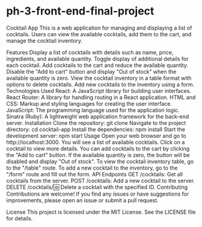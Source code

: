 # ph-3-front-end-final-project

Cocktail App
This is a web application for managing and displaying a list of cocktails. Users can view the available cocktails, add them to the cart, and manage the cocktail inventory.

Features
Display a list of cocktails with details such as name, price, ingredients, and available quantity.
Toggle display of additional details for each cocktail.
Add cocktails to the cart and reduce the available quantity.
Disable the "Add to cart" button and display "Out of stock" when the available quantity is zero.
View the cocktail inventory in a table format with options to delete cocktails.
Add new cocktails to the inventory using a form.
Technologies Used
React: A JavaScript library for building user interfaces.
React Router: A library for handling routing in a React application.
HTML and CSS: Markup and styling languages for creating the user interface.
JavaScript: The programming language used for the application logic.
Sinatra (Ruby): A lightweight web application framework for the back-end server.
Installation
Clone the repository: git clone <repository-url>
Navigate to the project directory: cd cocktail-app
Install the dependencies: npm install
Start the development server: npm start
Usage
Open your web browser and go to http://localhost:3000.
You will see a list of available cocktails. Click on a cocktail to view more details.
You can add cocktails to the cart by clicking the "Add to cart" button.
If the available quantity is zero, the button will be disabled and display "Out of stock".
To view the cocktail inventory table, go to the "/table" route.
To add a new cocktail to the inventory, go to the "/form" route and fill out the form.
API Endpoints
GET /cocktails: Get all cocktails from the server.
POST /cocktails: Add a new cocktail to the server.
DELETE /cocktails/🆔 Delete a cocktail with the specified ID.
Contributing
Contributions are welcome! If you find any issues or have suggestions for improvements, please open an issue or submit a pull request.

License
This project is licensed under the MIT License. See the LICENSE file for details.
